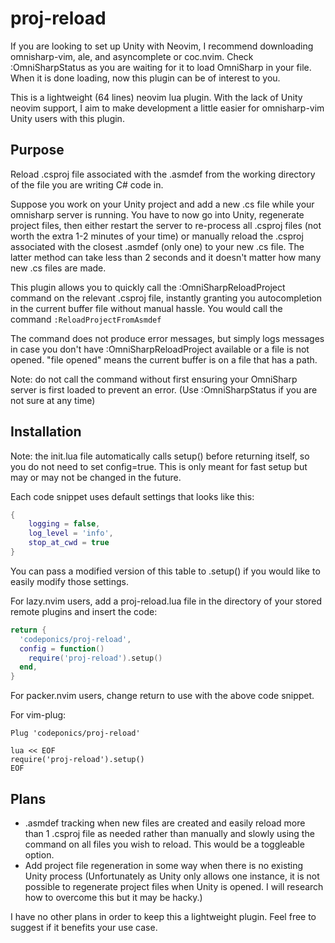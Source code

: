 # proj-reload

If you are looking to set up Unity with Neovim, I recommend downloading omnisharp-vim, ale, and asyncomplete or coc.nvim. Check :OmniSharpStatus as you are waiting for it to load OmniSharp in your file. When it is done loading, now this plugin can be of interest to you.

This is a lightweight (64 lines) neovim lua plugin. With the lack of Unity neovim support, I aim to make development a little easier for omnisharp-vim Unity users with this plugin.

## Purpose

Reload .csproj file associated with the .asmdef from the working directory of the file you are writing C# code in.

Suppose you work on your Unity project and add a new .cs file while your omnisharp server is running. You have to now go into Unity, regenerate project files, then either restart the server to re-process all .csproj files (not worth the extra 1-2 minutes of your time) or manually reload the .csproj associated with the closest .asmdef (only one) to your new .cs file. The latter method can take less than 2 seconds and it doesn't matter how many new .cs files are made.

This plugin allows you to quickly call the :OmniSharpReloadProject command on the relevant .csproj file, instantly granting you autocompletion in the current buffer file without manual hassle. You would call the command `:ReloadProjectFromAsmdef`

The command does not produce error messages, but simply logs messages in case you don't have :OmniSharpReloadProject available or a file is not opened. "file opened" means the current buffer is on a file that has a path.

Note: do not call the command without first ensuring your OmniSharp server is first loaded to prevent an error. (Use :OmniSharpStatus if you are not sure at any time)

## Installation
Note: the init.lua file automatically calls setup() before returning itself, so you do not need to set config=true. This is only meant for fast setup but may or may not be changed in the future.

Each code snippet uses default settings that looks like this:
```lua
{
    logging = false,   
    log_level = 'info',
    stop_at_cwd = true 
}
```
You can pass a modified version of this table to .setup() if you would like to easily modify those settings.

For lazy.nvim users, add a proj-reload.lua file in the directory of your stored remote plugins and insert the code:
```lua
return {
  'codeponics/proj-reload',
  config = function()
    require('proj-reload').setup()
  end,
}
```

For packer.nvim users, change return to use with the above code snippet.

For vim-plug:
```
Plug 'codeponics/proj-reload'

lua << EOF
require('proj-reload').setup()
EOF
```

## Plans
* .asmdef tracking when new files are created and easily reload more than 1 .csproj file as needed rather than manually and slowly using the command on all files you wish to reload. This would be a toggleable option.
* Add project file regeneration in some way when there is no existing Unity process
(Unfortunately as Unity only allows one instance, it is not possible to regenerate project files when Unity is opened. I will research how to overcome this but it may be hacky.)

I have no other plans in order to keep this a lightweight plugin. Feel free to suggest if it benefits your use case.
